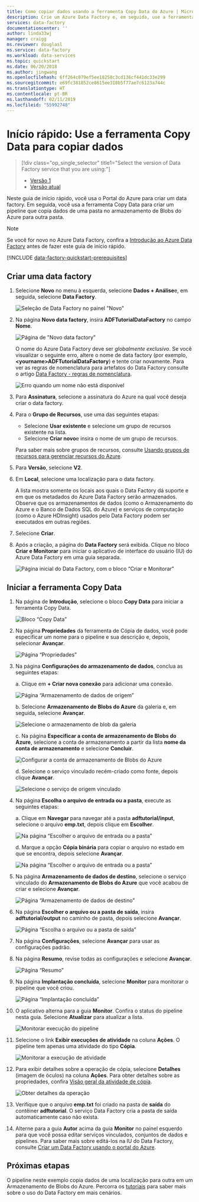 ```yaml
---
title: Como copiar dados usando a ferramenta Copy Data do Azure | Microsoft Docs
description: Crie um Azure Data Factory e, em seguida, use a ferramenta Copy Data para copiar um local no armazenamento de Blobs do Azure para outro local.
services: data-factory
documentationcenter: ''
author: linda33wj
manager: craigg
ms.reviewer: douglasl
ms.service: data-factory
ms.workload: data-services
ms.topic: quickstart
ms.date: 06/20/2018
ms.author: jingwang
ms.openlocfilehash: 6ff264c079ef5ee18258c3cd136cf441dc33e299
ms.sourcegitcommit: e69fc381852ce8615ee318b5f77ae7c6123a744c
ms.translationtype: HT
ms.contentlocale: pt-BR
ms.lasthandoff: 02/11/2019
ms.locfileid: "55992748"
---
```

# <a name="quickstart-use-the-copy-data-tool-to-copy-data"></a>Início rápido: Use a ferramenta Copy Data para copiar dados

> [!div class="op_single_selector" title1="Select the version of Data Factory service that you are using:"]
> * [Versão 1](v1/data-factory-copy-data-from-azure-blob-storage-to-sql-database.md)
> * [Versão atual](quickstart-create-data-factory-copy-data-tool.md)

Neste guia de início rápido, você usa o Portal do Azure para criar um data factory. Em seguida, você usa a ferramenta Copy Data para criar um pipeline que copia dados de uma pasta no armazenamento de Blobs do Azure para outra pasta. 

> [!NOTE]
> Se você for novo no Azure Data Factory, confira a [Introdução ao Azure Data Factory](data-factory-introduction.md) antes de fazer este guia de início rápido. 

[!INCLUDE [data-factory-quickstart-prerequisites](../../includes/data-factory-quickstart-prerequisites.md)] 

## <a name="create-a-data-factory"></a>Criar uma data factory

1. Selecione **Novo** no menu à esquerda, selecione **Dados + Análise**e, em seguida, selecione **Data Factory**. 
   
   ![Seleção de Data Factory no painel "Novo"](./media/quickstart-create-data-factory-copy-data-tool/new-azure-data-factory-menu.png)
1. Na página **Novo data factory**, insira **ADFTutorialDataFactory** no campo **Nome**. 
      
   ![Página de "Novo data factory"](./media/quickstart-create-data-factory-copy-data-tool/new-azure-data-factory.png)
 
   O nome do Azure Data Factory deve ser *globalmente exclusivo*. Se você visualizar o seguinte erro, altere o nome de data factory (por exemplo, **&lt;yourname&gt;ADFTutorialDataFactory**) e tente criar novamente. Para ver as regras de nomenclatura para artefatos do Data Factory consulte o artigo [Data Factory - regras de nomenclatura](naming-rules.md).
  
   ![Erro quando um nome não está disponível](./media/quickstart-create-data-factory-portal/name-not-available-error.png)
1. Para **Assinatura**, selecione a assinatura do Azure na qual você deseja criar o data factory. 
1. Para o **Grupo de Recursos**, use uma das seguintes etapas:
     
   - Selecione **Usar existente** e selecione um grupo de recursos existente na lista. 
   - Selecione **Criar novo**e insira o nome de um grupo de recursos.   
         
   Para saber mais sobre grupos de recursos, consulte [Usando grupos de recursos para gerenciar recursos do Azure](../azure-resource-manager/resource-group-overview.md).  
1. Para **Versão**, selecione **V2**.
1. Em **Local**, selecione uma localização para o data factory. 

   A lista mostra somente os locais aos quais o Data Factory dá suporte e em que os metadados do Azure Data Factory serão armazenados. Observe que os armazenamentos de dados (como o Armazenamento do Azure e o Banco de Dados SQL do Azure) e serviços de computação (como o Azure HDInsight) usados pelo Data Factory podem ser executados em outras regiões.

1. Selecione **Criar**.
1. Após a criação, a página do **Data Factory** será exibida. Clique no bloco **Criar e Monitorar** para iniciar o aplicativo de interface do usuário (IU) do Azure Data Factory em uma guia separada.
   
   ![Página inicial do Data Factory, com o bloco “Criar e Monitorar"](./media/quickstart-create-data-factory-copy-data-tool/data-factory-home-page.png)

## <a name="start-the-copy-data-tool"></a>Iniciar a ferramenta Copy Data

1. Na página de **Introdução**, selecione o bloco **Copy Data** para iniciar a ferramenta Copy Data. 

   ![Bloco “Copy Data”](./media/quickstart-create-data-factory-copy-data-tool/copy-data-tool-tile.png)

1. Na página **Propriedades** da ferramenta de Cópia de dados, você pode especificar um nome para o pipeline e sua descrição e, depois, selecionar **Avançar**. 

   ![Página “Propriedades”](./media/quickstart-create-data-factory-copy-data-tool/copy-data-tool-properties-page.png)
1. Na página **Configurações do armazenamento de dados**, conclua as seguintes etapas:

     a. Clique em **+ Criar nova conexão** para adicionar uma conexão.

    ![Página “Armazenamento de dados de origem”](./media/quickstart-create-data-factory-copy-data-tool/new-source-linked-service.png)

    b. Selecione **Armazenamento de Blobs do Azure** da galeria e, em seguida, selecione **Avançar**.

    ![Selecione o armazenamento de blob da galeria](./media/quickstart-create-data-factory-copy-data-tool/select-blob-source.png)

    c. Na página **Especificar a conta de armazenamento de Blobs do Azure**, selecione a conta de armazenamento a partir da lista **nome da conta de armazenamento** e selecione **Concluir**. 

   ![Configurar a conta de armazenamento de Blobs do Azure](./media/quickstart-create-data-factory-copy-data-tool/configure-blob-storage.png)

   d. Selecione o serviço vinculado recém-criado como fonte, depois clique **Avançar**.

   ![Selecione o serviço de origem vinculado](./media/quickstart-create-data-factory-copy-data-tool/select-source-linked-service.png)


1. Na página **Escolha o arquivo de entrada ou a pasta**, execute as seguintes etapas:

    a. Clique em **Navegar** para navegar até a pasta **adftutorial/input**, selecione o arquivo **emp.txt**, depois clique em **Escolher**. 

   ![Na página “Escolher o arquivo de entrada ou a pasta”](./media/quickstart-create-data-factory-copy-data-tool/configure-source-path.png)

   d. Marque a opção **Cópia binária** para copiar o arquivo no estado em que se encontra, depois selecione **Avançar**. 

   ![Na página “Escolher o arquivo de entrada ou a pasta”](./media/quickstart-create-data-factory-copy-data-tool/select-binary-copy.png)


1. Na página **Armazenamento de dados de destino**, selecione o serviço vinculado do **Armazenamento de Blobs do Azure** que você acabou de criar e selecione **Avançar**. 

   ![Página “Armazenamento de dados de destino”](./media/quickstart-create-data-factory-copy-data-tool/select-sink-linked-service.png)

1. Na página **Escolher o arquivo ou a pasta de saída**, insira **adftutorial/output** no caminho de pasta, depois selecione **Avançar**. 

   ![Página “Escolha o arquivo ou a pasta de saída”](./media/quickstart-create-data-factory-copy-data-tool/configure-sink-path.png) 

1. Na página **Configurações**, selecione **Avançar** para usar as configurações padrão. 

1. Na página **Resumo**, revise todas as configurações e selecione **Avançar**. 

    ![Página “Resumo”](./media/quickstart-create-data-factory-copy-data-tool/summary-page.png)

1. Na página **Implantação concluída**, selecione **Monitor** para monitorar o pipeline que você criou. 

    ![Página “Implantação concluída”](./media/quickstart-create-data-factory-copy-data-tool/deployment-page.png)

1. O aplicativo alterna para a guia **Monitor**. Confira o status do pipeline nesta guia. Selecione **Atualizar** para atualizar a lista. 
    
    ![Monitorar execução do pipeline](./media/quickstart-create-data-factory-copy-data-tool/pipeline-monitoring.png)

1. Selecione o link **Exibir execuções de atividade** na coluna **Ações**. O pipeline tem apenas uma atividade do tipo **Cópia**. 

    ![Monitorar a execução de atividade](./media/quickstart-create-data-factory-copy-data-tool/activity-monitoring.png)
    
1. Para exibir detalhes sobre a operação de cópia, selecione **Detalhes** (imagem de óculos) na coluna **Ações**. Para obter detalhes sobre as propriedades, confira [Visão geral da atividade de cópia](copy-activity-overview.md).

    ![Obter detalhes da operação](./media/quickstart-create-data-factory-copy-data-tool/activity-execution-details.png)

1. Verifique que o arquivo **emp.txt** foi criado na pasta de **saída** do contêiner **adftutorial**. O serviço Data Factory cria a pasta de saída automaticamente caso não exista. 

1. Alterne para a guia **Autor** acima da guia **Monitor** no painel esquerdo para que você possa editar serviços vinculados, conjuntos de dados e pipelines. Para saber mais sobre editá-los na IU do Data Factory, consulte [Criar um Data Factory usando o portal do Azure](quickstart-create-data-factory-portal.md).

## <a name="next-steps"></a>Próximas etapas
O pipeline neste exemplo copia dados de uma localização para outra em um Armazenamento de Blobs do Azure. Percorra os [tutoriais](tutorial-copy-data-portal.md) para saber mais sobre o uso do Data Factory em mais cenários. 